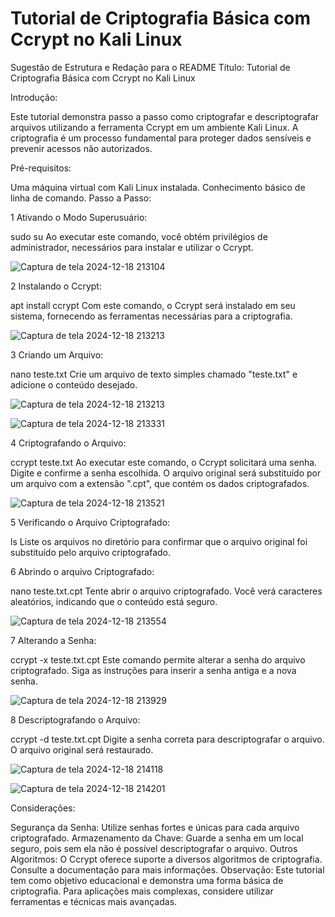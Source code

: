 #  Tutorial de Criptografia Básica com Ccrypt no Kali Linux
Sugestão de Estrutura e Redação para o README
Título: Tutorial de Criptografia Básica com Ccrypt no Kali Linux

Introdução:

Este tutorial demonstra passo a passo como criptografar e descriptografar arquivos utilizando a ferramenta Ccrypt em um ambiente Kali Linux. A criptografia é um processo fundamental para proteger dados sensíveis e prevenir acessos não autorizados.

Pré-requisitos:

Uma máquina virtual com Kali Linux instalada.
Conhecimento básico de linha de comando.
Passo a Passo:

1 Ativando o Modo Superusuário:

sudo su
Ao executar este comando, você obtém privilégios de administrador, necessários para instalar e utilizar o Ccrypt.

![Captura de tela 2024-12-18 213104](https://github.com/user-attachments/assets/cfa333b6-3e92-44b0-a98c-206095940789)

2 Instalando o Ccrypt:

apt install ccrypt
Com este comando, o Ccrypt será instalado em seu sistema, fornecendo as ferramentas necessárias para a criptografia.

![Captura de tela 2024-12-18 213213](https://github.com/user-attachments/assets/a976004d-dcad-42d6-ae60-2c39ef6b13b6)

3 Criando um Arquivo:

nano teste.txt
Crie um arquivo de texto simples chamado "teste.txt" e adicione o conteúdo desejado.

![Captura de tela 2024-12-18 213213](https://github.com/user-attachments/assets/783dbe1d-36df-4af0-86c8-e910e38d3dfc)

![Captura de tela 2024-12-18 213331](https://github.com/user-attachments/assets/68f5e63e-49e9-4799-8270-058cdaecbac8)

4 Criptografando o Arquivo:

ccrypt teste.txt
Ao executar este comando, o Ccrypt solicitará uma senha. Digite e confirme a senha escolhida. O arquivo original será substituído por um arquivo com a extensão ".cpt", que contém os dados criptografados.

![Captura de tela 2024-12-18 213521](https://github.com/user-attachments/assets/f53f0f6c-b121-4684-a463-1ba137154954)

5 Verificando o Arquivo Criptografado:

ls
Liste os arquivos no diretório para confirmar que o arquivo original foi substituído pelo arquivo criptografado.

6 Abrindo o arquivo Criptografado:

nano teste.txt.cpt
Tente abrir o arquivo criptografado. Você verá caracteres aleatórios, indicando que o conteúdo está seguro.

![Captura de tela 2024-12-18 213554](https://github.com/user-attachments/assets/e67de905-c084-46d6-9445-9ddbfe13ef3d)

7 Alterando a Senha:

ccrypt -x teste.txt.cpt
Este comando permite alterar a senha do arquivo criptografado. Siga as instruções para inserir a senha antiga e a nova senha.

![Captura de tela 2024-12-18 213929](https://github.com/user-attachments/assets/e2c8fd84-9f13-424b-bc08-bff080792f10)

8 Descriptografando o Arquivo:

ccrypt -d teste.txt.cpt
Digite a senha correta para descriptografar o arquivo. O arquivo original será restaurado.

![Captura de tela 2024-12-18 214118](https://github.com/user-attachments/assets/3846fbeb-883f-4fd5-9d8e-44bed58d0dbe)

![Captura de tela 2024-12-18 214201](https://github.com/user-attachments/assets/969d3cd0-8e3d-4774-80e3-a2b600149426)

Considerações:

Segurança da Senha: Utilize senhas fortes e únicas para cada arquivo criptografado.
Armazenamento da Chave: Guarde a senha em um local seguro, pois sem ela não é possível descriptografar o arquivo.
Outros Algoritmos: O Ccrypt oferece suporte a diversos algoritmos de criptografia. Consulte a documentação para mais informações.
Observação: Este tutorial tem como objetivo educacional e demonstra uma forma básica de criptografia. Para aplicações mais complexas, considere utilizar ferramentas e técnicas mais avançadas.
